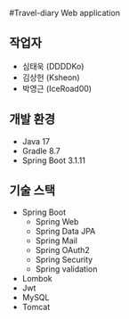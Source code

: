 #Travel-diary Web application

## 작업자
- 심태욱 (DDDDKo)
- 김상헌 (Ksheon)
- 박영근 (IceRoad00)

## 개발 환경
- Java 17
- Gradle 8.7
- Spring Boot 3.1.11

## 기술 스택
- Spring Boot
    - Spring Web
    - Spring Data JPA
    - Spring Mail
    - Spring OAuth2
    - Spring Security
    - Spring validation
- Lombok
- Jwt
- MySQL
- Tomcat
